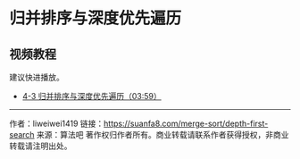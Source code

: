 # 归并排序与深度优先遍历

## 视频教程

建议快进播放。

- [4-3 归并排序与深度优先遍历（03:59）](https://www.bilibili.com/video/BV1D64y1B76c?p=3)

---

作者：liweiwei1419
链接：https://suanfa8.com/merge-sort/depth-first-search
来源：算法吧
著作权归作者所有。商业转载请联系作者获得授权，非商业转载请注明出处。